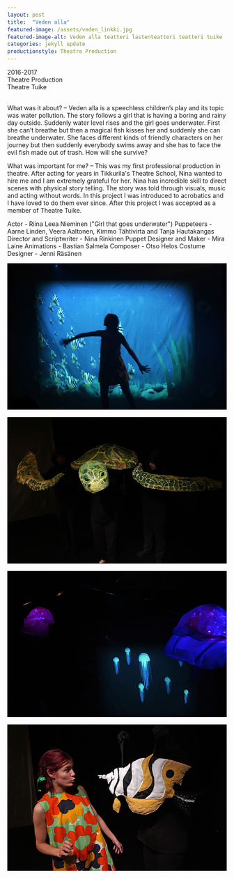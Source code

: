 ```yaml
---
layout: post
title:  "Veden alla"
featured-image: /assets/veden_linkki.jpg
featured-image-alt: Veden alla teatteri lastenteatteri teatteri tuike
categories: jekyll update
productionstyle: Theatre Production
---
```

  2016-2017  
  Theatre Production  
  Theatre Tuike  
  <br/>

<div class="post-text-alone">  
  What was it about? – Veden alla is a speechless children’s play and its topic was water pollution. The story follows a girl that is having a boring and rainy day outside. Suddenly water level rises and the girl goes underwater. First she can’t breathe but then a magical fish kisses her and suddenly she can breathe underwater. She faces different kinds of friendly characters on her journey but then suddenly everybody swims away and she has to face the evil fish made out of trash. How will she survive?
<p></p>  
  What was important for me? – This was my first professional production in theatre. After acting for years in Tikkurila's Theatre School, Nina wanted to hire me and I am extremely grateful for her. Nina has incredible skill to direct scenes with physical story telling. The story was told through visuals, music and acting without words. In this project I was introduced to acrobatics and I have loved to do them ever since. After this project I was accepted as a member of Theatre Tuike.
<p></p> 
</div>
  Actor - Riina Leea Nieminen ("Girl that goes underwater")  
  Puppeteers - Aarne Linden, Veera Aaltonen, Kimmo Tähtivirta and Tanja Hautakangas  
  Director and Scriptwriter - Nina Rinkinen  
  Puppet Designer and Maker - Mira Laine
  Animations - Bastian Salmela  
  Composer - Otso Helos  
  Costume Designer - Jenni Räsänen  


![alt text](/assets/projects/veden1.jpg)

![alt text](/assets/projects/veden2.jpg)

![alt text](/assets/projects/veden3.jpg)

![alt text](/assets/projects/veden4.jpg)

